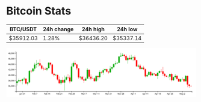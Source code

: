 # Bitcoin Stats

BTC/USDT|24h change|24h high|24h low|
|---|---|---|---|
|$35912.03|1.28%|$36436.20|$35337.14|

<img src="./chart.svg">
